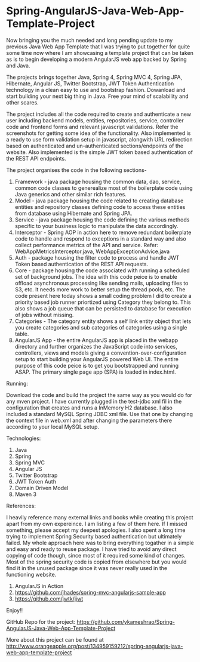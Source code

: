 # Spring-AngularJS-Java-Web-App-Template-Project
Now bringing you the much needed and long pending update to my previous Java Web App Template that I was trying to put together for quite some time now where I am showcasing a template project that can be taken as is to begin developing a modern AngularJS web app backed by Spring and Java.

The projects brings together Java, Spring 4, Spring MVC 4, Spring JPA, Hibernate, Angular JS, Twitter Bootstrap, JWT Token Authentication technology in a clean easy to use and bootstrap fashion. Dowanload and start building your next big thing in Java. Free your mind of scalability and other scares.

The project includes all the code required to create and authenticate a new user including backend models, entities, repositories, service, controller code and frontend forms and relevant javascript validations. Refer the screenshots for getting some idea of the functionality. Also implemented is a ready to use form validation setup in javascript, alongwith URL redirection based on authenticated and un-authenticated sections/endpoints of the website. Also implemented is the simple JWT token based authentication of the REST API endpoints.

The project organises the code in the following sections-

1. Framework - java package housing the common data, dao, service, common code classes to generealize most of the boilerplate code using Java generics and other similar rich features. 
2. Model - java package housing the code related to creating database entities and repository classes defining code to access these entities from database using Hibernate and Spring JPA.
3. Service - java package housing the code defining the various methods specific to your business logic to manipulate the data accordingly.
4. Interceptor - Spring AOP in action here to remove redundant boilerplate code to handle and respond to exceptions in a standard way and also collect performance metrics of the API and service. Refer: WebAppMetricsInterceptor.java, WebAppExceptionAdvice.java
5. Auth - package housing the filter code to process and handle JWT Token based authentication of the REST API requests.
6. Core - package housing the code associated with running a scheduled set of background jobs. The idea with this code peice is to enable offload asynchronous processing like sending mails, uploading files to S3, etc. It needs more work to better setup the thread pools, etc. The code present here today shows a small coding problem I did to create a priority based job runner priortized using Category they belong to. This also shows a job queue that can be persisted to database for execution of jobs without missing.
7. Categories - The category entity shows a self link entity object that lets you create categories and sub categories of categories using a single table.
8. AngularJS App - the entire AngularJS app is placed in the webapp directory and further organizes the JavaScript code into services, controllers, views and models giving a convention-over-configuration setup to start building your AngularJS powered Web UI. The entire purpose of this code peice is to get you bootstrapped and running ASAP. The primary single page app (SPA) is loaded in index.html. 



Running:

Download the code and build the project the same way as you would do for any mven project. I have currently plugged in the test-jdbc xml fil in the configuration that creates and runs a InMemory H2 database. I also included a standard MySQL Spring JDBC xml file. Use that one by changing the context file in web.xml and after changing the parameters there according to your local MySQL setup.



Technologies:
1. Java
2. Spring
3. Spring MVC
4. Angular JS
5. Twitter Bootstrap
6. JWT Token Auth
7. Domain Driven Model
8. Maven 3


References: 

I heavily reference many external links and books while creating this project apart from my own expereince. I am listing a few of them here. If I missed something, please accept my deepest apologies. I also spent a long time trying to implement Spring Security based authentication but ultimately failed. My whole approach here was to bring everything togather in a simple and easy and ready to reuse package. I have tried to avoid any direct copying of code though, since most of it required some kind of changes. Most of the spring security code is copied from elsewhere but you would find it in the unused package since it was never really used in the functioning website.

1. AngularJS in Action
2. https://github.com/jhades/spring-mvc-angularjs-sample-app
3. https://github.com/jwtk/jjwt


Enjoy!!


GitHub Repo for the project: https://github.com/ykameshrao/Spring-AngularJS-Java-Web-App-Template-Project

More about this project can be found at http://www.orangeapple.org/post/134959159212/spring-angularjs-java-web-app-template-project


